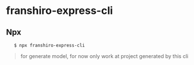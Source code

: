 # franshiro-express-cli

## Npx

```
   $ npx franshiro-express-cli
```

> for generate model, for now only work at project generated by this cli
